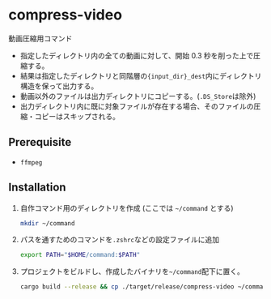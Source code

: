 # compress-video

動画圧縮用コマンド

- 指定したディレクトリ内の全ての動画に対して、開始 0.3 秒を削った上で圧縮する。
- 結果は指定したディレクトリと同階層の`{input_dir}_dest`内にディレクトリ構造を保って出力する。
- 動画以外のファイルは出力ディレクトリにコピーする。(`.DS_Store`は除外)
- 出力ディレクトリ内に既に対象ファイルが存在する場合、そのファイルの圧縮・コピーはスキップされる。

## Prerequisite

- `ffmpeg`

## Installation

1. 自作コマンド用のディレクトリを作成 (ここでは `~/command` とする)
   ```sh
   mkdir ~/command
   ```
1. パスを通すためのコマンドを`.zshrc`などの設定ファイルに追加
   ```sh
   export PATH="$HOME/command:$PATH"
   ```
1. プロジェクトをビルドし、作成したバイナリを`~/command`配下に置く。
   ```sh
   cargo build --release && cp ./target/release/compress-video ~/command
   ```
